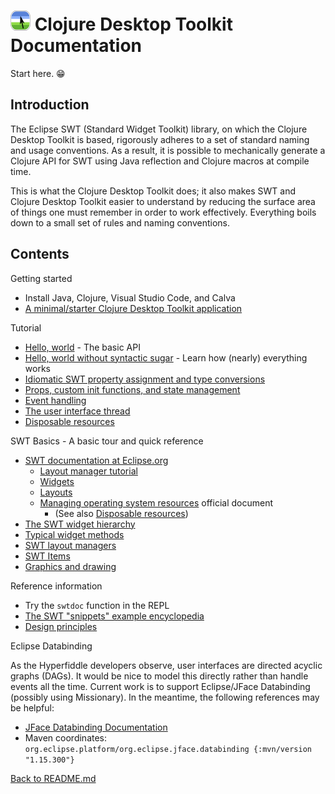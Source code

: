 # ![Logo](images/icon32x32.png) Clojure Desktop Toolkit Documentation

Start here. 😁

## Introduction

The Eclipse SWT (Standard Widget Toolkit) library, on which the Clojure Desktop Toolkit is based, rigorously adheres to a set of standard naming and usage conventions.  As a result, it is possible to mechanically generate a Clojure API for SWT using Java reflection and Clojure macros at compile time.

This is what the Clojure Desktop Toolkit does; it also makes SWT and Clojure Desktop Toolkit easier to understand by reducing the surface area of things one must remember in order to work effectively.  Everything boils down to a small set of rules and naming conventions.

## Contents

Getting started

* Install Java, Clojure, Visual Studio Code, and Calva
* [A minimal/starter Clojure Desktop Toolkit application](../examples/starter)

Tutorial

* [Hello, world](010-hello-world.md) - The basic API
* [Hello, world without syntactic sugar](020-hello-world-no-sugar.md) - Learn how (nearly) everything works
* [Idiomatic SWT property assignment and type conversions](030-idiomatic-property-assignment.md)
* [Props, custom init functions, and state management](040-props-and-state.md)
* [Event handling](050-event-handling.md)
* [The user interface thread](060-the-ui-thread.md)
* [Disposable resources](070-disposable-resources.md)

SWT Basics - A basic tour and quick reference

* [SWT documentation at Eclipse.org](https://eclipse.dev/eclipse/swt/)
   * [Layout manager tutorial](https://www.eclipse.org/articles/article/?file=Article-Understanding-Layouts/index.html)
   * [Widgets](https://help.eclipse.org/latest/topic/org.eclipse.platform.doc.isv/guide/swt_widgets.htm?cp=2_0_7_0)
   * [Layouts](https://help.eclipse.org/latest/topic/org.eclipse.platform.doc.isv/guide/swt_layouts.htm?cp=2_0_7_1)
   * [Managing operating system resources](https://www.eclipse.org/articles/swt-design-2/swt-design-2.html) official document
      * (See also [Disposable resources](070-disposable-resources.md))
* [The SWT widget hierarchy](100-swt-widget-hierarchy.md)
* [Typical widget methods](110-swt-widget-api.md)
* [SWT layout managers](120-layout-managers.md)
* [SWT Items](130-swt-items.md)
* [Graphics and drawing](140-graphics-classes.md)

Reference information

* Try the `swtdoc` function in the REPL
* [The SWT "snippets" example encyclopedia](https://eclipse.dev/eclipse/swt/snippets/index.html)
* [Design principles](200-principles.md)

Eclipse Databinding

As the Hyperfiddle developers observe, user interfaces are directed acyclic graphs (DAGs).  It would be nice to model this directly rather than handle events all the time.  Current work is to support Eclipse/JFace Databinding (possibly using Missionary).  In the meantime, the following references may be helpful:

* [JFace Databinding Documentation](https://github.com/eclipse-platform/eclipse.platform.ui/blob/master/docs/JFaceDataBinding.md)
* Maven coordinates: `org.eclipse.platform/org.eclipse.jface.databinding {:mvn/version "1.15.300"}`

[Back to README.md](../README.md)

